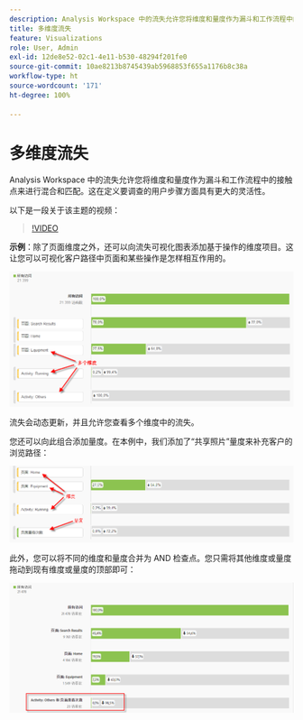 ```yaml
---
description: Analysis Workspace 中的流失允许您将维度和量度作为漏斗和工作流程中的接触点来进行混合和匹配。这在定义要调查的用户步骤方面具有更大的灵活性。
title: 多维度流失
feature: Visualizations
role: User, Admin
exl-id: 12de8e52-02c1-4e11-b530-48294f201fe0
source-git-commit: 10ae8213b8745439ab5968853f655a1176b8c38a
workflow-type: ht
source-wordcount: '171'
ht-degree: 100%

---
```


# 多维度流失

Analysis Workspace 中的流失允许您将维度和量度作为漏斗和工作流程中的接触点来进行混合和匹配。这在定义要调查的用户步骤方面具有更大的灵活性。

以下是一段关于该主题的视频：

>[!VIDEO](https://video.tv.adobe.com/v/24043/?quality=12)

**示例**：除了页面维度之外，还可以向流失可视化图表添加基于操作的维度项目。这让您可以可视化客户路径中页面和某些操作是怎样相互作用的。

![](assets/interdimensional-fallout1.png)

流失会动态更新，并且允许您查看多个维度中的流失。

您还可以向此组合添加量度。在本例中，我们添加了“共享照片”量度来补充客户的浏览路径：

![](assets/interdimensional-fallout2.png)

此外，您可以将不同的维度和量度合并为 AND 检查点。您只需将其他维度或量度拖动到现有维度或量度的顶部即可：

![](assets/interdimensional-fallout3.png)
